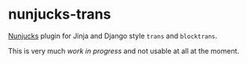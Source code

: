 # nunjucks-trans
[Nunjucks](https://github.com/mozilla/nunjucks) plugin for Jinja and Django style `trans` and `blocktrans`.

This is very much *work in progress* and not usable at all at the moment.
